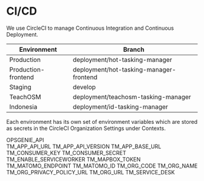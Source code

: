 # CI/CD

We use CircleCI to manage Continuous Integration and Continuous Deployment. 

| **Environment**     | **Branch**                              |
|---------------------|-----------------------------------------|
| Production          | deployment/hot-tasking-manager          |
| Production-frontend | deployment/hot-tasking-manager-frontend |
| Staging             | develop                                 |
| TeachOSM            | deployment/teachosm-tasking-manager     |
| Indonesia           | deployment/id-tasking-manager           |

Each environment has its own set of environment variables which are stored as secrets in the CircleCI Organization Settings under Contexts. 

OPSGENIE_API	
TM_APP_API_URL
TM_APP_API_VERSION
TM_APP_BASE_URL
TM_CONSUMER_KEY
TM_CONSUMER_SECRET
TM_ENABLE_SERVICEWORKER
TM_MAPBOX_TOKEN
TM_MATOMO_ENDPOINT
TM_MATOMO_ID
TM_ORG_CODE
TM_ORG_NAME
TM_ORG_PRIVACY_POLICY_URL
TM_ORG_URL
TM_SERVICE_DESK